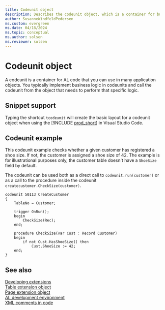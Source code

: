 ```yaml
---
title: Codeunit object
description: Describes the codeunit object, which is a container for business logic in AL for Business Central.
author: SusanneWindfeldPedersen
ms.custom: evergreen
ms.date: 04/18/2024
ms.topic: conceptual
ms.author: solsen
ms.reviewer: solsen
---
```


# Codeunit object

A codeunit is a container for AL code that you can use in many application objects. You typically implement business logic in codeunits and call the codeunit from the object that needs to perform that specific logic. 

## Snippet support

Typing the shortcut `tcodeunit` will create the basic layout for a codeunit object when using the [!INCLUDE [prod_short](includes/prod_short.md)] in Visual Studio Code.

## Codeunit example

This codeunit example checks whether a given customer has registered a shoe size. If not, the customer is assigned a shoe size of 42. The example is for illustrational purposes only, the customer table doesn't have a `ShoeSize` field by default.

The codeunit can be used both as a direct call to `codeunit.run(customer)` or as a call to the procedure inside the codeunit `createcustomer.CheckSize(customer)`.

```AL
codeunit 50113 CreateCustomer
{
    TableNo = Customer;

    trigger OnRun();
    begin
        CheckSize(Rec);
    end;

    procedure CheckSize(var Cust : Record Customer)
    begin
        if not Cust.HasShoeSize() then
            Cust.ShoeSize := 42;
    end;
}
```

## See also

[Developing extensions](devenv-dev-overview.md)  
[Table extension object](devenv-table-ext-object.md)  
[Page extension object](devenv-page-ext-object.md)  
[AL development environment](devenv-reference-overview.md)  
[XML comments in code](devenv-xml-comments.md)
